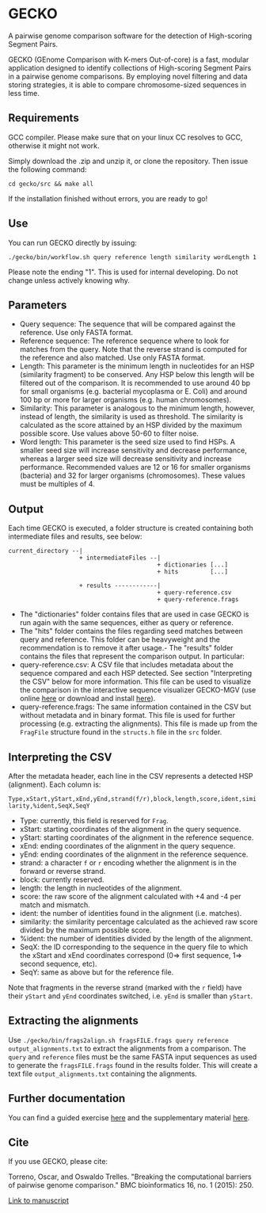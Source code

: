 # GECKO

A pairwise genome comparison software for the detection of High-scoring Segment Pairs.

GECKO (GEnome Comparison with K-mers Out-of-core) is a fast, modular application designed to identify collections of High-scoring Segment Pairs in a pairwise genome comparisons. By employing novel filtering and data storing strategies, it is able to compare chromosome-sized sequences in less time.

## Requirements

GCC compiler. Please make sure that on your linux CC resolves to GCC, otherwise it might not work.

Simply download the .zip and unzip it, or clone the repository.
Then issue the following command:

```cd gecko/src && make all```

If the installation finished without errors, you are ready to go!

## Use

You can run GECKO directly by issuing:

```./gecko/bin/workflow.sh query reference length similarity wordLength 1```

Please note the ending "1". This is used for internal developing. Do not change unless actively knowing why.

## Parameters

- Query sequence: The sequence that will be compared against the reference. Use only FASTA format.
- Reference sequence: The reference sequence where to look for matches from the query. Note that the reverse strand is computed for the reference and also matched. Use only FASTA format.
- Length: This parameter is the minimum length in nucleotides for an HSP (similarity fragment) to be conserved. Any HSP below this length will be filtered out of the comparison. It is recommended to use around 40 bp for small organisms (e.g. bacterial mycoplasma or E. Coli) and around 100 bp or more for larger organisms (e.g. human chromosomes).
- Similarity: This parameter is analogous to the minimum length, however, instead of length, the similarity is used as threshold. The similarity is calculated as the score attained by an HSP divided by the maximum possible score. Use values above 50-60 to filter noise.
- Word length: This parameter is the seed size used to find HSPs. A smaller seed size will increase sensitivity and decrease performance, whereas a larger seed size will decrease sensitivity and increase performance. Recommended values are 12 or 16 for smaller organisms (bacteria) and 32 for larger organisms (chromosomes). These values must be multiples of 4.

## Output

Each time GECKO is executed, a folder structure is created containing both intermediate files and results, see below:

```
current_directory --|
                    + intermediateFiles --|
                                          + dictionaries [...]
                                          + hits         [...]

                    + results ------------|
                                          + query-reference.csv
                                          + query-reference.frags

```

- The "dictionaries" folder contains files that are used in case GECKO is run again with the same sequences, either as query or reference. 
- The "hits" folder contains the files regarding seed matches between query and reference. This folder can be heavyweight and the recommendation is to remove it after usage.- The "results" folder contains the files that represent the comparison output. In particular:
 - query-reference.csv: A CSV file that includes metadata about the sequence compared and each HSP detected. See section "Interpreting the CSV" below for more information. This file can be used to visualize the comparison in the interactive sequence visualizer GECKO-MGV (use online [here](https://pistacho.ac.uma.es/) or download and install [here](https://github.com/estebanpw/docker-geckomgv)). 
 - query-reference.frags: The same information contained in the CSV but without metadata and in binary format. This file is used for further processing (e.g. extracting the alignments). This file is made up from the `FragFile` structure found in the `structs.h` file in the `src` folder.

## Interpreting the CSV

After the metadata header, each line in the CSV represents a detected HSP (alignment). Each column is:

``` Type,xStart,yStart,xEnd,yEnd,strand(f/r),block,length,score,ident,similarity,%ident,SeqX,SeqY ```

- Type:   currently, this field is reserved for `Frag`.
- xStart: starting coordinates of the alignment in the query sequence.
- yStart: starting coordinates of the alignment in the reference sequence.
- xEnd:   ending coordinates of the alignment in the query sequence.
- yEnd:   ending coordinates of the alignment in the reference sequence.
- strand: a character `f` or `r` encoding whether the alignment is in the forward or reverse strand.
- block:  currently reserved.
- length: the length in nucleotides of the alignment.
- score:  the raw score of the alignment calculated with +4 and -4 per match and mismatch.
- ident:  the number of identities found in the alignment (i.e. matches).
- similarity: the similarity percentage calculated as the achieved raw score divided by the maximum possible score.
- %ident:     the number of identities divided by the length of the alignment.
- SeqX:       the ID corresponding to the sequence in the query file to which the xStart and xEnd coordinates correspond (0=> first sequence, 1=> second sequence, etc).
- SeqY:       same as above but for the reference file.

Note that fragments in the reverse strand (marked with the `r` field) have their `yStart` and `yEnd` coordinates switched, i.e. `yEnd` is smaller than `yStart`.

## Extracting the alignments

Use `./gecko/bin/frags2align.sh fragsFILE.frags query reference output_alignments.txt` to extract the alignments from a comparison. The `query` and `reference` files must be the same FASTA input sequences as used to generate the `fragsFILE.frags` found in the results folder. This will create a text file `output_alignments.txt` containing the alignments.

## Further documentation

You can find a guided exercise [here](http://chirimoyo.ac.uma.es/gecko/documents/GuidedExercise-fromGENOMES2Visualization-reduced-v0.2.pdf) and the supplementary material [here](http://chirimoyo.ac.uma.es/gecko/documents/HSPWorkflow-SuppMat-submittedv2.pdf).

## Cite

If you use GECKO, please cite:

Torreno, Oscar, and Oswaldo Trelles. "Breaking the computational barriers of pairwise genome comparison." BMC bioinformatics 16, no. 1 (2015): 250.

[Link to manuscript](https://bmcbioinformatics.biomedcentral.com/articles/10.1186/s12859-015-0679-9)
